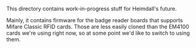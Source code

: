 This directory contains work-in-progress stuff for Heimdall's future.

Mainly, it contains firmware for the badge reader boards that supports Mifare Classic RFID cards. Those are less easily
cloned than the EM4100 cards we're using right now, so at some point we'd like to switch to using them.
